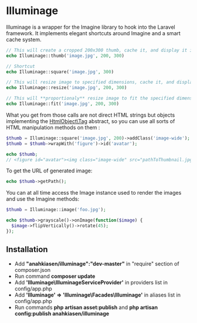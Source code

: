 Illuminage
==========

Illuminage is a wrapper for the Imagine library to hook into the Laravel framework. It implements elegant shortcuts around Imagine and a smart cache system.

```php
// This will create a cropped 200x300 thumb, cache it, and display it in an image tag
echo Illuminage::thumb('image.jpg', 200, 300)

// Shortcut
echo Illuminage::square('image.jpg', 300)

// This will resize image to specified dimensions, cache it, and display it in an image tag
echo Illuminage::resize('image.jpg', 200, 300)

// This will **proportionaly** resize image to fit the specified dimensions, cache it, and display it in an image tag
echo Illuminage::fit('image.jpg', 200, 300)
```

What you get from those calls are not direct HTML strings but objects implementing the [HtmlObject\Tag](https://github.com/Anahkiasen/html-object) abstract, so you can use all sorts of HTML manipulation methods on them :

```php
$thumb = Illuminage::square('image.jpg', 200)->addClass('image-wide');
$thumb = $thumb->wrapWith('figure')->id('avatar');

echo $thumb;
// <figure id="avatar"><img class="image-wide" src="pathToThumbnail.jpg"></figure>
```

To get the URL of generated image:
```php
echo $thumb->getPath();
```

You can at all time access the Image instance used to render the images and use the Imagine methods:
```php
$thumb = Illuminage::image('foo.jpg');

echo $thumb->grayscale()->onImage(function($image) {
  $image->flipVertically()->rotate(45);
});
```

## Installation

* Add **"anahkiasen/illuminage":"dev-master"** in "require" section of composer.json
* Run command **composer update**
* Add **'Illuminage\IlluminageServiceProvider'** in providers list in config/app.php
* Add **'Illuminage' => 'Illuminage\Facades\Illuminage'** in aliases list in config/app.php
* Run commands **php artisan asset:publish** and **php artisan config:publish anahkiasen/illuminage**